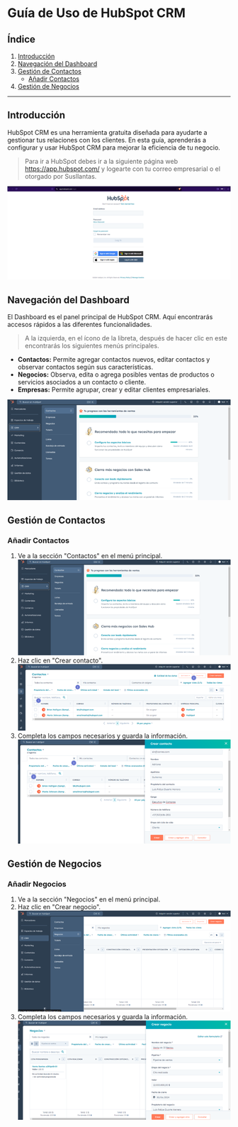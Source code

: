 
# Guía de Uso de HubSpot CRM 
## Índice
1. [Introducción](#introducción)
2. [Navegación del Dashboard](#navegación-del-dashboard)
3. [Gestión de Contactos](#gestión-de-contactos)
    - [Añadir Contactos](#añadir-contactos)
4. [Gestión de Negocios](#gestión-de-negocios)

---

## Introducción

HubSpot CRM es una herramienta gratuita diseñada para ayudarte a gestionar tus relaciones con los clientes. En esta guía, aprenderás a configurar y usar HubSpot CRM para mejorar la eficiencia de tu negocio.

> Para ir a HubSpot debes ir a la siguiente página web https://app.hubspot.com/ y logearte con tu correo empresarial o el otorgado por Susllantas.

![Dashboard HubSpot](https://raw.githubusercontent.com/LuisFDuarte/hubspot_files/main/1.png)

## Navegación del Dashboard

El Dashboard es el panel principal de HubSpot CRM. Aquí encontrarás accesos rápidos a las diferentes funcionalidades. 

> A la izquierda, en el ícono de la libreta, después de hacer clic en este encontrarás los siguientes menús principales.

- **Contactos:** Permite agregar contactos nuevos, editar contactos y observar contactos según sus características.
- **Negocios:** Observa, edita o agrega posibles ventas de productos o servicios asociados a un contacto o cliente.
- **Empresas:** Permite agrupar, crear y editar clientes empresariales.

![Dashboard HubSpot](https://raw.githubusercontent.com/LuisFDuarte/hubspot_files/main/2.png)

## Gestión de Contactos
### Añadir Contactos

1. Ve a la sección "Contactos" en el menú principal.
![Contactos HubSpot](https://raw.githubusercontent.com/LuisFDuarte/hubspot_files/main/3.png)
2. Haz clic en "Crear contacto".
![Crear Contactos HubSpot](https://raw.githubusercontent.com/LuisFDuarte/hubspot_files/main/4.png)
3. Completa los campos necesarios y guarda la información.
![Info Contactos HubSpot](https://raw.githubusercontent.com/LuisFDuarte/hubspot_files/main/5.png)

## Gestión de Negocios
### Añadir Negocios

1. Ve a la sección "Negocios" en el menú principal.
2. Haz clic en "Crear negocio".
![Crear Negocios HubSpot](https://raw.githubusercontent.com/LuisFDuarte/hubspot_files/main/6.png)
3. Completa los campos necesarios y guarda la información.
![Info Negocios HubSpot](https://raw.githubusercontent.com/LuisFDuarte/hubspot_files/main/7.png)
